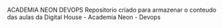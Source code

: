 ACADEMIA NEON DEVOPS
Repositorio criado para armazenar o conteudo das aulas da Digital House - Academia Neon - Devops